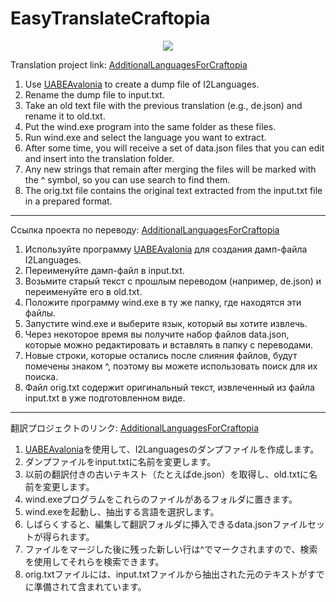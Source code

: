 # EasyTranslateCraftopia
<p align="center">

<img src="https://user-images.githubusercontent.com/106923482/221005608-c26afb0c-78a1-4b3b-85a7-666eb6d29990.png">
</p>


Translation project link: <a href="https://github.com/BudgieY/AdditionalLanguagesForCraftopia">AdditionalLanguagesForCraftopia</a>

1.	Use <a href="https://github.com/nesrak1/UABEA">UABEAvalonia</a> to create a dump file of I2Languages.
2.	Rename the dump file to input.txt.
3.	Take an old text file with the previous translation (e.g., de.json) and rename it to old.txt.
4.	Put the wind.exe program into the same folder as these files.
5.	Run wind.exe and select the language you want to extract.
6.	After some time, you will receive a set of data.json files that you can edit and insert into the translation folder.
7.	Any new strings that remain after merging the files will be marked with the ^ symbol, so you can use search to find them.
8.	The orig.txt file contains the original text extracted from the input.txt file in a prepared format.

<hr>
Ссылка проекта по переводу: <a href="https://github.com/BudgieY/AdditionalLanguagesForCraftopia">AdditionalLanguagesForCraftopia</a>

1.	Используйте программу <a href="https://github.com/nesrak1/UABEA">UABEAvalonia</a> для создания дамп-файла I2Languages.
2.	Переименуйте дамп-файл в input.txt.
3.	Возьмите старый текст с прошлым переводом (например, de.json) и переименуйте его в old.txt.
4.	Положите программу wind.exe в ту же папку, где находятся эти файлы.
5.	Запустите wind.exe и выберите язык, который вы хотите извлечь.
6.	Через некоторое время вы получите набор файлов data.json, которые можно редактировать и вставлять в папку с переводами.
7.	Новые строки, которые остались после слияния файлов, будут помечены знаком ^, поэтому вы можете использовать поиск для их поиска.
8.	Файл orig.txt содержит оригинальный текст, извлеченный из файла input.txt в уже подготовленном виде.

<hr>
翻訳プロジェクトのリンク: <a href="https://github.com/BudgieY/AdditionalLanguagesForCraftopia">AdditionalLanguagesForCraftopia</a>

1.	<a href="https://github.com/nesrak1/UABEA">UABEAvalonia</a>を使用して、I2Languagesのダンプファイルを作成します。
2.	ダンプファイルをinput.txtに名前を変更します。
3.	以前の翻訳付きの古いテキスト（たとえばde.json）を取得し、old.txtに名前を変更します。
4.	wind.exeプログラムをこれらのファイルがあるフォルダに置きます。
5.	wind.exeを起動し、抽出する言語を選択します。
6.	しばらくすると、編集して翻訳フォルダに挿入できるdata.jsonファイルセットが得られます。
7.	ファイルをマージした後に残った新しい行は^でマークされますので、検索を使用してそれらを検索できます。
8.	orig.txtファイルには、input.txtファイルから抽出された元のテキストがすでに準備されて含まれています。
